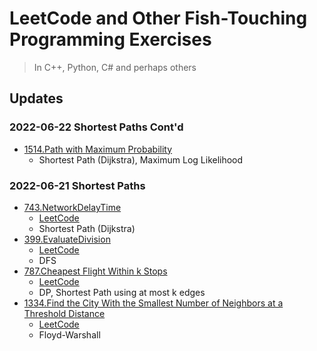 # LeetCode and Other Fish-Touching Programming Exercises

> In C++, Python, C# and perhaps others

## Updates

### 2022-06-22 Shortest Paths Cont'd

- [1514.Path with Maximum Probability](./1514.PathWithMaxProbability/PathWithMaxProbability.cpp)
  - Shortest Path (Dijkstra), Maximum Log Likelihood

### 2022-06-21 Shortest Paths

- [743.NetworkDelayTime](./743.NetworkDelayTime/NetworkDelayTime.cpp)
  - [LeetCode](https://leetcode.com/problems/network-delay-time/)
  - Shortest Path (Dijkstra)
- [399.EvaluateDivision](./399.EvaluateDivision/EvaluateDivision.cpp)
  - [LeetCode](https://leetcode.com/problems/evaluate-division/)
  - DFS
- [787.Cheapest Flight Within k Stops](./787.ShortestPathUsingKEdges/CheapestFlights.cpp)
  - [LeetCode](https://leetcode.com/problems/cheapest-flights-within-k-stops/)
  - DP, Shortest Path using at most k edges
- [1334.Find the City With the Smallest Number of Neighbors at a Threshold Distance](./1334.FindTheCity/FindTheCity.cpp)
  - [LeetCode](https://leetcode.com/problems/find-the-city-with-the-smallest-number-of-neighbors-at-a-threshold-distance/)
  - Floyd-Warshall
